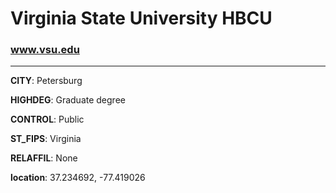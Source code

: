 # Virginia State University HBCU
### www.vsu.edu
---
**CITY**: Petersburg

**HIGHDEG**: Graduate degree

**CONTROL**: Public

**ST_FIPS**: Virginia

**RELAFFIL**: None

**location**: 37.234692, -77.419026